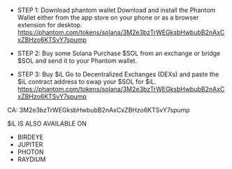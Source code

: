 * STEP 1: Download phantom wallet
Download and install the Phantom Wallet either from the app store on your phone or as a browser extension for desktop.
https://phantom.com/tokens/solana/3M2e3bzTrWEGksbHwbubB2nAxCxZBHzo6KTSvY7spump

* STEP 2: Buy some Solana
Purchase $SOL from an exchange or bridge $SOL and send it to your Phantom wallet.

* STEP 3: Buy $iL
Go to Decentralized Exchanges (DEXs) and paste the $iL contract address to swap your $SOL for $iL.
https://phantom.com/tokens/solana/3M2e3bzTrWEGksbHwbubB2nAxCxZBHzo6KTSvY7spump

CA: 3M2e3bzTrWEGksbHwbubB2nAxCxZBHzo6KTSvY7spump

$iL IS ALSO AVAILABLE ON

* BIRDEYE
* JUPITER
* PHOTON
* RAYDIUM
